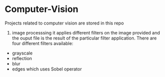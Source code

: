 # Computer-Vision

Projects related to computer vision are stored in this repo

1. image processsing 
it applies different filters on the image provided and the ouput file is the result of the particular filter application.
There are four different filters available:
- grayscale
- reflection
- blur
- edges which uses Sobel operator
